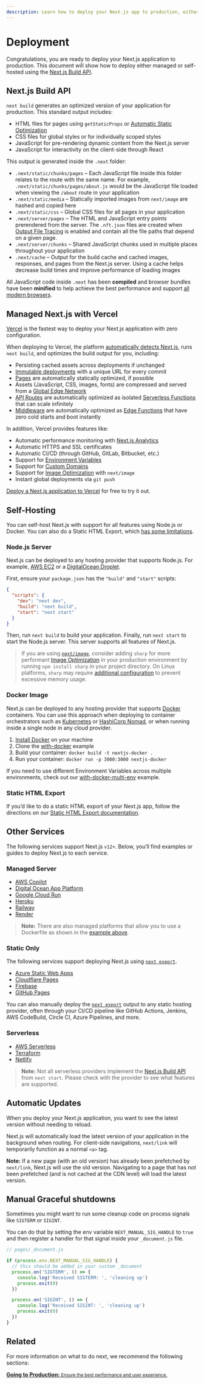 ```yaml
---
description: Learn how to deploy your Next.js app to production, either managed or self-hosted.
---
```


# Deployment

Congratulations, you are ready to deploy your Next.js application to production. This document will show how to deploy either managed or self-hosted using the [Next.js Build API](#nextjs-build-api).

## Next.js Build API

`next build` generates an optimized version of your application for production. This standard output includes:

- HTML files for pages using `getStaticProps` or [Automatic Static Optimization](/docs/advanced-features/automatic-static-optimization.md)
- CSS files for global styles or for individually scoped styles
- JavaScript for pre-rendering dynamic content from the Next.js server
- JavaScript for interactivity on the client-side through React

This output is generated inside the `.next` folder:

- `.next/static/chunks/pages` – Each JavaScript file inside this folder relates to the route with the same name. For example, `.next/static/chunks/pages/about.js` would be the JavaScript file loaded when viewing the `/about` route in your application
- `.next/static/media` – Statically imported images from `next/image` are hashed and copied here
- `.next/static/css` – Global CSS files for all pages in your application
- `.next/server/pages` – The HTML and JavaScript entry points prerendered from the server. The `.nft.json` files are created when [Output File Tracing](/docs/advanced-features/output-file-tracing.md) is enabled and contain all the file paths that depend on a given page.
- `.next/server/chunks` – Shared JavaScript chunks used in multiple places throughout your application
- `.next/cache` – Output for the build cache and cached images, responses, and pages from the Next.js server. Using a cache helps decrease build times and improve performance of loading images

All JavaScript code inside `.next` has been **compiled** and browser bundles have been **minified** to help achieve the best performance and support [all modern browsers](supported-browsers-features.md).

## Managed Next.js with Vercel

[Vercel](https://vercel.com?utm_source=next-site&utm_medium=docs&utm_campaign=next-website) is the fastest way to deploy your Next.js application with zero configuration.

When deploying to Vercel, the platform [automatically detects Next.js](https://vercel.com/solutions/nextjs?utm_source=next-site&utm_medium=docs&utm_campaign=next-website), runs `next build`, and optimizes the build output for you, including:

- Persisting cached assets across deployments if unchanged
- [Immutable deployments](https://vercel.com/features/previews?utm_source=next-site&utm_medium=docs&utm_campaign=next-website) with a unique URL for every commit
- [Pages](pages.md) are automatically statically optimized, if possible
- Assets (JavaScript, CSS, images, fonts) are compressed and served from a [Global Edge Network](https://vercel.com/features/infrastructure?utm_source=next-site&utm_medium=docs&utm_campaign=next-website)
- [API Routes](/docs/api-routes/introduction.md) are automatically optimized as isolated [Serverless Functions](https://vercel.com/features/infrastructure?utm_source=next-site&utm_medium=docs&utm_campaign=next-website) that can scale infinitely
- [Middleware](/docs/middleware.md) are automatically optimized as [Edge Functions](https://vercel.com/features/edge-functions?utm_source=next-site&utm_medium=docs&utm_campaign=next-website) that have zero cold starts and boot instantly

In addition, Vercel provides features like:

- Automatic performance monitoring with [Next.js Analytics](https://vercel.com/analytics?utm_source=next-site&utm_medium=docs&utm_campaign=next-website)
- Automatic HTTPS and SSL certificates
- Automatic CI/CD (through GitHub, GitLab, Bitbucket, etc.)
- Support for [Environment Variables](https://vercel.com/docs/environment-variables?utm_source=next-site&utm_medium=docs&utm_campaign=next-website)
- Support for [Custom Domains](https://vercel.com/docs/custom-domains?utm_source=next-site&utm_medium=docs&utm_campaign=next-website)
- Support for [Image Optimization](image-optimization.md) with `next/image`
- Instant global deployments via `git push`

[Deploy a Next.js application to Vercel](https://vercel.com/new/git/external?repository-url=https://github.com/vercel/next.js/tree/canary/examples/hello-world&project-name=hello-world&repository-name=hello-world&utm_source=next-site&utm_medium=docs&utm_campaign=next-website) for free to try it out.

## Self-Hosting

You can self-host Next.js with support for all features using Node.js or Docker. You can also do a Static HTML Export, which [has some limitations](/docs/advanced-features/static-html-export.md).

### Node.js Server

Next.js can be deployed to any hosting provider that supports Node.js. For example, [AWS EC2](https://aws.amazon.com/ec2/) or a [DigitalOcean Droplet](https://www.digitalocean.com/products/droplets/).

First, ensure your `package.json` has the `"build"` and `"start"` scripts:

```json
{
  "scripts": {
    "dev": "next dev",
    "build": "next build",
    "start": "next start"
  }
}
```

Then, run `next build` to build your application. Finally, run `next start` to start the Node.js server. This server supports all features of Next.js.

> If you are using [`next/image`](image-optimization.md), consider adding `sharp` for more performant [Image Optimization](image-optimization.md) in your production environment by running `npm install sharp` in your project directory. On Linux platforms, `sharp` may require [additional configuration](https://sharp.pixelplumbing.com/install#linux-memory-allocator) to prevent excessive memory usage.

### Docker Image

Next.js can be deployed to any hosting provider that supports [Docker](https://www.docker.com/) containers. You can use this approach when deploying to container orchestrators such as [Kubernetes](https://kubernetes.io/) or [HashiCorp Nomad](https://www.nomadproject.io/), or when running inside a single node in any cloud provider.

1. [Install Docker](https://docs.docker.com/get-docker/) on your machine
1. Clone the [with-docker](https://github.com/vercel/next.js/tree/canary/examples/with-docker) example
1. Build your container: `docker build -t nextjs-docker .`
1. Run your container: `docker run -p 3000:3000 nextjs-docker`

If you need to use different Environment Variables across multiple environments, check out our [with-docker-multi-env](https://github.com/vercel/next.js/tree/canary/examples/with-docker-multi-env) example.

### Static HTML Export

If you’d like to do a static HTML export of your Next.js app, follow the directions on our [Static HTML Export documentation](/docs/advanced-features/static-html-export.md).

## Other Services

The following services support Next.js `v12+`. Below, you’ll find examples or guides to deploy Next.js to each service.

### Managed Server

- [AWS Copilot](https://aws.github.io/copilot-cli/)
- [Digital Ocean App Platform](https://docs.digitalocean.com/tutorials/app-nextjs-deploy/)
- [Google Cloud Run](https://github.com/vercel/next.js/tree/canary/examples/with-docker)
- [Heroku](https://elements.heroku.com/buildpacks/mars/heroku-nextjs)
- [Railway](https://railway.app/new/starters/nextjs-prisma)
- [Render](https://render.com/docs/deploy-nextjs-app)

> **Note:** There are also managed platforms that allow you to use a Dockerfile as shown in the [example above](/docs/deployment.md#docker-image).

### Static Only

The following services support deploying Next.js using [`next export`](/docs/advanced-features/static-html-export.md).

- [Azure Static Web Apps](https://docs.microsoft.com/en-us/azure/static-web-apps/deploy-nextjs)
- [Cloudflare Pages](https://developers.cloudflare.com/pages/framework-guides/deploy-a-nextjs-site/)
- [Firebase](https://github.com/vercel/next.js/tree/canary/examples/with-firebase-hosting)
- [GitHub Pages](https://github.com/vercel/next.js/tree/canary/examples/github-pages)

You can also manually deploy the [`next export`](/docs/advanced-features/static-html-export.md) output to any static hosting provider, often through your CI/CD pipeline like GitHub Actions, Jenkins, AWS CodeBuild, Circle CI, Azure Pipelines, and more.

### Serverless

- [AWS Serverless](https://github.com/serverless-nextjs/serverless-next.js)
- [Terraform](https://github.com/milliHQ/terraform-aws-next-js)
- [Netlify](https://docs.netlify.com/integrations/frameworks/next-js)

> **Note:** Not all serverless providers implement the [Next.js Build API](/docs/deployment.md#nextjs-build-api) from `next start`. Please check with the provider to see what features are supported.

## Automatic Updates

When you deploy your Next.js application, you want to see the latest version without needing to reload.

Next.js will automatically load the latest version of your application in the background when routing. For client-side navigations, `next/link` will temporarily function as a normal `<a>` tag.

**Note:** If a new page (with an old version) has already been prefetched by `next/link`, Next.js will use the old version. Navigating to a page that has _not_ been prefetched (and is not cached at the CDN level) will load the latest version.

## Manual Graceful shutdowns

Sometimes you might want to run some cleanup code on process signals like `SIGTERM` or `SIGINT`.

You can do that by setting the env variable `NEXT_MANUAL_SIG_HANDLE` to `true` and then register a handler for that signal inside your `_document.js` file.

```js
// pages/_document.js

if (process.env.NEXT_MANUAL_SIG_HANDLE) {
  // this should be added in your custom _document
  process.on('SIGTERM', () => {
    console.log('Received SIGTERM: ', 'cleaning up')
    process.exit(0)
  })

  process.on('SIGINT', () => {
    console.log('Received SIGINT: ', 'cleaning up')
    process.exit(0)
  })
}
```

## Related

For more information on what to do next, we recommend the following sections:

<div class="card">
  <a href="/docs/going-to-production.md">
    <b>Going to Production:</b>
    <small>Ensure the best performance and user experience.</small>
  </a>
</div>

